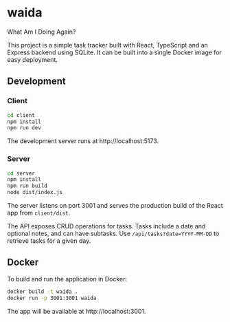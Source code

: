 # waida

What Am I Doing Again?

This project is a simple task tracker built with React, TypeScript and an Express backend using SQLite. It can be built into a single Docker image for easy deployment.

## Development

### Client
```bash
cd client
npm install
npm run dev
```
The development server runs at http://localhost:5173.

### Server
```bash
cd server
npm install
npm run build
node dist/index.js
```
The server listens on port 3001 and serves the production build of the React app from `client/dist`.

The API exposes CRUD operations for tasks. Tasks include a date and optional notes, and can have subtasks. Use `/api/tasks?date=YYYY-MM-DD` to retrieve tasks for a given day.

## Docker
To build and run the application in Docker:
```bash
docker build -t waida .
docker run -p 3001:3001 waida
```
The app will be available at http://localhost:3001.
